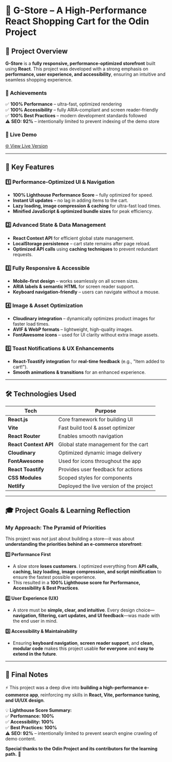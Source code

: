 # 🛒 G-Store – A High-Performance React Shopping Cart for the Odin Project

## 🚀 Project Overview

**G-Store** is a **fully responsive, performance-optimized storefront** built using **React**. This project was developed with a strong emphasis on **performance, user experience, and accessibility**, ensuring an intuitive and seamless shopping experience.

### **🌟 Achievements**

✅ **100% Performance** – ultra-fast, optimized rendering  
✅ **100% Accessibility** – fully ARIA-compliant and screen reader-friendly  
✅ **100% Best Practices** – modern development standards followed  
⚠️ **SEO: 92%** – intentionally limited to prevent indexing of the demo store

### **🔹 Live Demo**

[🌐 View Live Version](https://gs-ecommerce.netlify.app/)

---

## 🎯 **Key Features**

### **1️⃣ Performance-Optimized UI & Navigation**

- **100% Lighthouse Performance Score** – fully optimized for speed.
- **Instant UI updates** – no lag in adding items to the cart.
- **Lazy loading, image compression & caching** for ultra-fast load times.
- **Minified JavaScript & optimized bundle sizes** for peak efficiency.

### **2️⃣ Advanced State & Data Management**

- **React Context API** for efficient global state management.
- **LocalStorage persistence** – cart state remains after page reload.
- **Optimized API calls** using **caching techniques** to prevent redundant requests.

### **3️⃣ Fully Responsive & Accessible**

- **Mobile-first design** – works seamlessly on all screen sizes.
- **ARIA labels & semantic HTML** for screen reader support.
- **Keyboard navigation-friendly** – users can navigate without a mouse.

### **4️⃣ Image & Asset Optimization**

- **Cloudinary integration** – dynamically optimizes product images for faster load times.
- **AVIF & WebP formats** – lightweight, high-quality images.
- **FontAwesome icons** – used for UI clarity without extra image assets.

### **5️⃣ Toast Notifications & UX Enhancements**

- **React-Toastify integration** for **real-time feedback** (e.g., "Item added to cart!").
- **Smooth animations & transitions** for an enhanced experience.

---

## 🛠 **Technologies Used**

| Tech                  | Purpose                                  |
| --------------------- | ---------------------------------------- |
| **React.js**          | Core framework for building UI           |
| **Vite**              | Fast build tool & asset optimizer        |
| **React Router**      | Enables smooth navigation                |
| **React Context API** | Global state management for the cart     |
| **Cloudinary**        | Optimized dynamic image delivery         |
| **FontAwesome**       | Used for icons throughout the app        |
| **React Toastify**    | Provides user feedback for actions       |
| **CSS Modules**       | Scoped styles for components             |
| **Netlify**           | Deployed the live version of the project |

---

## 🎓 **Project Goals & Learning Reflection**

### **My Approach: The Pyramid of Priorities**

This project was not just about building a store—it was about **understanding the priorities behind an e-commerce storefront**:

**1️⃣ Performance First**

- A slow store **loses customers**. I optimized everything from **API calls, caching, lazy loading, image compression, and script minification** to ensure the fastest possible experience.
- This resulted in a **100% Lighthouse score for Performance, Accessibility & Best Practices**.

**2️⃣ User Experience (UX)**

- A store must be **simple, clear, and intuitive**. Every design choice—**navigation, filtering, cart updates, and UI feedback**—was made with the end user in mind.

**3️⃣ Accessibility & Maintainability**

- Ensuring **keyboard navigation**, **screen reader support**, and **clean, modular code** makes this project usable **for everyone** and **easy to extend in the future**.

---

## **📌 Final Notes**

⚡ This project was a deep dive into **building a high-performance e-commerce app**, reinforcing my skills in **React, Vite, performance tuning, and UI/UX design**.

💡 **Lighthouse Score Summary:**  
✅ **Performance: 100%**  
✅ **Accessibility: 100%**  
✅ **Best Practices: 100%**  
⚠️ **SEO: 92%** – intentionally limited to prevent search engine crawling of demo content.

**Special thanks to the Odin Project and its contributors for the learning path.** 🚀
